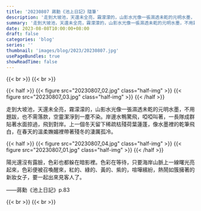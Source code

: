 ```yaml
---
title: '20230807 蔣勳《池上日記》隨筆'
description: '走到大坡池，天還未全亮，霧濛濛的，山影水光像一張濕透未乾的元明水墨，不用題跋，也不需落款，空靈潔淨到一塵不染。'
summary: '走到大坡池，天還未全亮，霧濛濛的，山影水光像一張濕透未乾的元明水墨，不用題跋，也不需落款，空靈潔淨到一塵不染。'
date: 2023-08-08T10:00:00+08:00
draft: false
categories: 'blog'
series: ''
thumbnail: 'images/blog/2023/20230807.jpg'
usePageBundles: true
showReadTime: false
---
```


{{< br >}}
{{< br >}}

{{< half >}}
{{< figure src="20230807_02.jpg" class="half-img" >}}
{{< figure src="20230807_03.jpg" class="half-img" >}}
{{< /half >}}

走到大坡池，天還未全亮，霧濛濛的，山影水光像一張濕透未乾的元明水墨，不用題跋，也不需落款，空靈潔淨到一塵不染。岸邊水鴨驚飛，啞啞叫著，一長隊成群貼著水面掠過，飛到對岸。上一個冬天留下稀疏枯殘荷葉蓮蓬，像水墨裡的乾筆飛白，在春天的溫柔嫵媚裡帶著殘冬的淒厲孤冷。

{{< half >}}
{{< figure src="20230807_04.jpg" class="half-img" >}}
{{< figure src="20230807_01.jpg" class="half-img" >}}
{{< /half >}}

陽光還沒有露臉，色彩也都躲在暗影裡。色彩在等待，只要海岸山脈上一線曙光亮起來，色彩便被召喚醒來，紅的、綠的、黃的、紫的，喧嘩繽紛，熱鬧如簇擁著的新妝女子，要一起出來見客人了。

——蔣勳《池上日記》p.83

{{< br >}}
{{< br >}}
